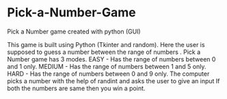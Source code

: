# Pick-a-Number-Game
Pick a Number game created with python (GUI)

This game is built using Python (Tkinter and random).
Here the user is supposed to guess a number between the range of numbers .
Pick a Number game has 3 modes.
EASY         - Has the range of numbers between 0 and 1 only.
MEDIUM    - Has the range of numbers between 1 and 5 only.
HARD        - Has the range of numbers between 0 and 9 only.
The computer picks a number with the help of randint and asks the user to give an input
If both the numbers are same then you win a point.

